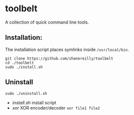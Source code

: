 # toolbelt

A collection of quick command line tools.

## Installation:
The installation script places symlinks inside `/usr/local/bin`.
```
git clone https://github.com/shanereilly/toolbelt
cd ./toolbelt
sudo ./install.sh
```

## Uninstall
```
sudo ./uninstall.sh
```
 - *install.sh* install script
 - *xor* XOR encoder/decoder `xor file1 file2` 

